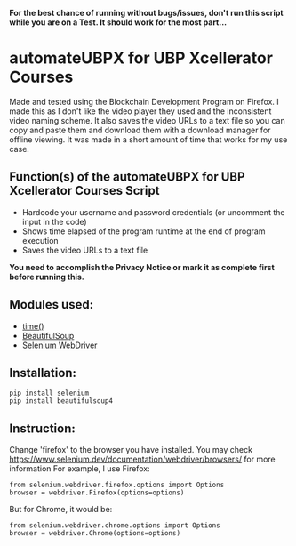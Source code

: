 <!-- @format -->
**For the best chance of running without bugs/issues, don't run this script while you are on a Test. It should work for the most part...**

# automateUBPX for UBP Xcellerator Courses

Made and tested using the Blockchain Development Program on Firefox.
I made this as I don't like the video player they used and the inconsistent video naming scheme. It also saves the video URLs to a text file so you can copy and paste them and download them with a download manager for offline viewing. It was made in a short amount of time that works for my use case.

## Function(s) of the automateUBPX for UBP Xcellerator Courses Script

-   Hardcode your username and password credentials (or uncomment the input in the code)
-   Shows time elapsed of the program runtime at the end of program execution
-   Saves the video URLs to a text file

**You need to accomplish the Privacy Notice or mark it as complete first before running this.**

## Modules used:

-   [time()](https://docs.python.org/3/library/time.html)
-   [BeautifulSoup](https://www.crummy.com/software/BeautifulSoup/bs4/doc/)
-   [Selenium WebDriver](https://www.selenium.dev/documentation/webdriver/)

## Installation:

```
pip install selenium
pip install beautifulsoup4
```

## Instruction:
Change 'firefox' to the browser you have installed. You may check https://www.selenium.dev/documentation/webdriver/browsers/ for more information
For example, I use Firefox:
```
from selenium.webdriver.firefox.options import Options
browser = webdriver.Firefox(options=options)
```
But for Chrome, it would be:
```
from selenium.webdriver.chrome.options import Options
browser = webdriver.Chrome(options=options)
```
